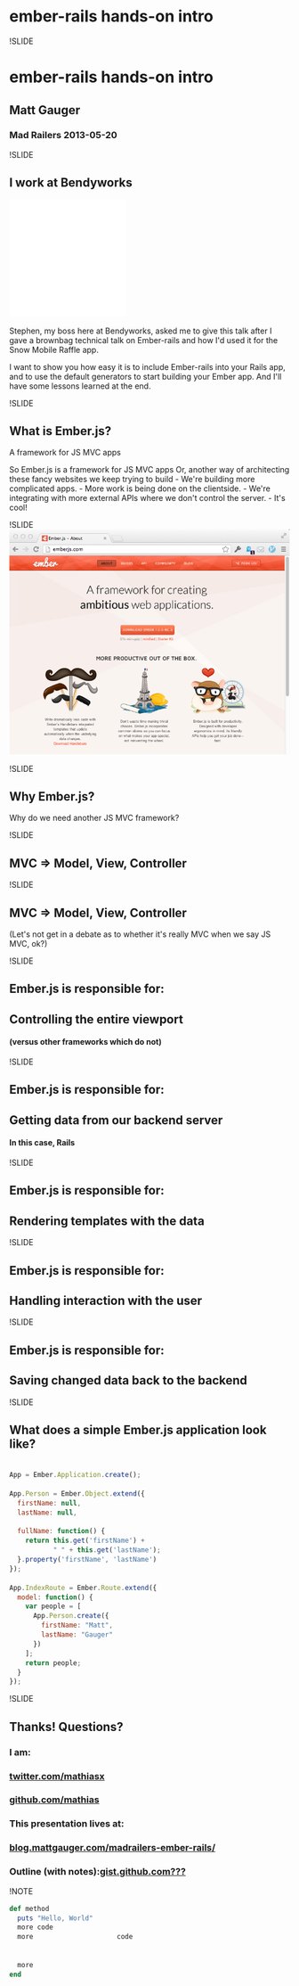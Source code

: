 # ember-rails hands-on intro

!SLIDE

# ember-rails hands-on intro

## Matt Gauger

### Mad Railers 2013-05-20

!SLIDE

## I work at Bendyworks

![Bendyworks logo](images/bendy.png)

<div class="notes">
Stephen, my boss here at Bendyworks, asked me to give this talk after I gave a brownbag technical talk on Ember-rails and how I'd used it for the Snow Mobile Raffle app.

I want to show you how easy it is to include Ember-rails into your Rails app, and to use the default generators to start building your Ember app. And I'll have some lessons learned at the end.
</div>

!SLIDE

## What is Ember.js?

A framework for JS MVC apps

<div class="notes">
So Ember.js is a framework for JS MVC apps
Or, another way of architecting these fancy websites we keep trying to build
- We're building more complicated apps.
- More work is being done on the clientside.
- We're integrating with more external APIs where we don't control the server.
- It's cool!
</div>

!SLIDE
![Bendyworks logo](images/emberjscom.png)

!SLIDE

## Why Ember.js?

<div class="notes">
Why do we need another JS MVC framework?
</div>

!SLIDE

## MVC => Model, View, Controller

!SLIDE

## MVC => Model, View, Controller

(Let's not get in a debate as to whether it's really MVC when we say JS MVC, ok?)

!SLIDE

## Ember.js is responsible for:

## Controlling the entire viewport
#### (versus other frameworks which do not)

!SLIDE

## Ember.js is responsible for:

## Getting data from our backend server
#### In this case, Rails

!SLIDE

## Ember.js is responsible for:
## Rendering templates with the data

!SLIDE

## Ember.js is responsible for:
## Handling interaction with the user

!SLIDE

## Ember.js is responsible for:
## Saving changed data back to the backend

!SLIDE

## What does a simple Ember.js application look like?


``` javascript

App = Ember.Application.create();

App.Person = Ember.Object.extend({
  firstName: null,
  lastName: null,

  fullName: function() {
    return this.get('firstName') +
           " " + this.get('lastName');
  }.property('firstName', 'lastName')
});

App.IndexRoute = Ember.Route.extend({
  model: function() {
    var people = [
      App.Person.create({
        firstName: "Matt",
        lastName: "Gauger"
      })
    ];
    return people;
  }
});
```

!SLIDE

## Thanks! Questions?

### I am:
### [twitter.com/mathiasx](https://twitter.com/mathiasx)
### [github.com/mathias](https://github.com/mathias)

### This presentation lives at:
### [blog.mattgauger.com/madrailers-ember-rails/](http://blog.mattgauger.com/madrailers-ember-rails/)
### Outline (with notes):[gist.github.com???](#)


!NOTE

``` ruby
def method
  puts "Hello, World"
  more code
  more                     code


  more
end
```
